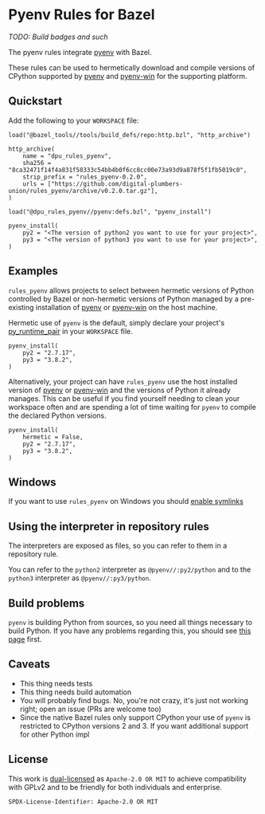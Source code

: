 # Pyenv Rules for Bazel

*TODO: Build badges and such*

The pyenv rules integrate [pyenv] with Bazel.

These rules can be used to hermetically download and compile versions of CPython supported by [pyenv]
and [pyenv-win] for the supporting platform.

## Quickstart

Add the following to your `WORKSPACE` file:

``` bzl
load("@bazel_tools//tools/build_defs/repo:http.bzl", "http_archive")

http_archive(
    name = "dpu_rules_pyenv",
    sha256 = "8ca32471f14f4a831f58333c54bb4b0f6cc8cc00e73a93d9a878f5f1fb5019c0",
    strip_prefix = "rules_pyenv-0.2.0",
    urls = ["https://github.com/digital-plumbers-union/rules_pyenv/archive/v0.2.0.tar.gz"],
)

load("@dpu_rules_pyenv//pyenv:defs.bzl", "pyenv_install")

pyenv_install(
    py2 = "<The version of python2 you want to use for your project>",
    py3 = "<The version of python3 you want to use for your project>",
)
```

## Examples

`rules_pyenv` allows projects to select between hermetic versions of Python controlled by Bazel or non-hermetic versions
of Python managed by a pre-existing installation of [pyenv] or [pyenv-win] on the host machine.

Hermetic use of `pyenv` is the default, simply declare your project's [py_runtime_pair] in your `WORKSPACE` file.

``` bzl
pyenv_install(
    py2 = "2.7.17",
    py3 = "3.8.2",
)
```

Alternatively, your project can have `rules_pyenv` use the host installed version of [pyenv] or [pyenv-win] and the
versions of Python it already manages. This can be useful if you find yourself needing to clean your workspace often
and are spending a lot of time waiting for `pyenv` to compile the declared Python versions.

``` bzl
pyenv_install(
    hermetic = False,
    py2 = "2.7.17",
    py3 = "3.8.2",
)
```

## Windows

If you want to use ```rules_pyenv``` on Windows you should [enable symlinks](https://docs.bazel.build/versions/master/windows.html#enable-symlink-support)

## Using the interpreter in repository rules

The interpreters are exposed as files, so you can refer to them in a repository rule.

You can refer to the ```python2``` interpreter as ```@pyenv//:py2/python``` and to the ```python3``` interpreter as ```@pyenv//:py3/python```.

## Build problems

```pyenv``` is building Python from sources, so you need all things necessary to build Python. If you have any problems regarding this, you should see [this page](https://github.com/pyenv/pyenv/wiki/common-build-problems) first.

## Caveats

- This thing needs tests
- This thing needs build automation
- You will probably find bugs. No, you're not crazy, it's just not working right; open an issue (PRs are welcome too)
- Since the native Bazel rules only support CPython your use of `pyenv` is restricted to CPython versions 2 and 3. If
    you want additional support for other Python impl

## License

This work is [dual-licensed](LICENSE) as `Apache-2.0 OR MIT` to achieve compatibility with GPLv2 and to be friendly for
both individuals and enterprise.

`SPDX-License-Identifier: Apache-2.0 OR MIT`

[pyenv]: https://github.com/pyenv/pyenv
[pyenv-win]: https://github.com/pyenv-win/pyenv-win
[py_runtime_pair]: https://github.com/bazelbuild/rules_python/blob/4fcc24fd8a850bdab2ef2e078b1de337eea751a6/docs/python.md#py_runtime_pair
